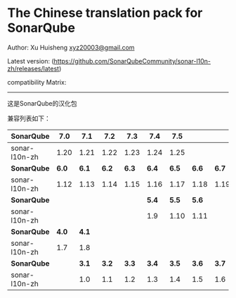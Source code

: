 The Chinese translation pack for SonarQube
=======

Author: Xu Huisheng <xyz20003@gmail.com>

Latest version: (https://github.com/SonarQubeCommunity/sonar-l10n-zh/releases/latest)

compatibility Matrix: 

---

这是SonarQube的汉化包

兼容列表如下：

**SonarQube** |**7.0**|**7.1**|**7.2**|**7.3**|**7.4**|**7.5**|       |       |
--------------|-------|-------|-------|-------|-------|-------|-------|-------|
sonar-l10n-zh |1.20   |1.21   |1.22   |1.23   |1.24   |1.25   |       |       |
**SonarQube** |**6.0**|**6.1**|**6.2**|**6.3**|**6.4**|**6.5**|**6.6**|**6.7**|
sonar-l10n-zh |1.12   |1.13   |1.14   |1.15   |1.16   |1.17   |1.18   |1.19   |
**SonarQube** |       |       |       |       |**5.4**|**5.5**|**5.6**|       |
sonar-l10n-zh |       |       |       |       |1.9    |1.10   |1.11   |       |
**SonarQube** |**4.0**|**4.1**|       |       |       |       |       |       |
sonar-l10n-zh |1.7    |1.8    |       |       |       |       |       |       |
**SonarQube** |       |**3.1**|**3.2**|**3.3**|**3.4**|**3.5**|**3.6**|**3.7**|
sonar-l10n-zh |       |1.0    |1.1    |1.2    |1.3    |1.4    |1.5    |1.6    |


